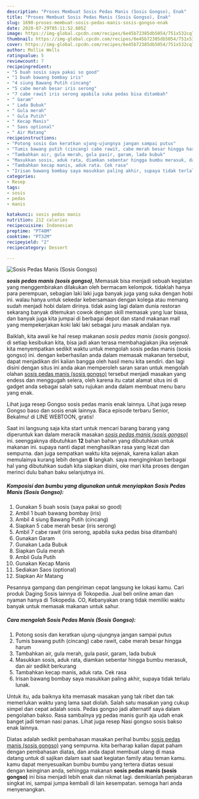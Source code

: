 ```yaml
---
description: "Proses Membuat Sosis Pedas Manis (Sosis Gongso), Enak"
title: "Proses Membuat Sosis Pedas Manis (Sosis Gongso), Enak"
slug: 1690-proses-membuat-sosis-pedas-manis-sosis-gongso-enak
date: 2020-07-29T05:11:52.605Z
image: https://img-global.cpcdn.com/recipes/6e45b72385db5054/751x532cq70/sosis-pedas-manis-sosis-gongso-foto-resep-utama.jpg
thumbnail: https://img-global.cpcdn.com/recipes/6e45b72385db5054/751x532cq70/sosis-pedas-manis-sosis-gongso-foto-resep-utama.jpg
cover: https://img-global.cpcdn.com/recipes/6e45b72385db5054/751x532cq70/sosis-pedas-manis-sosis-gongso-foto-resep-utama.jpg
author: Mollie Wells
ratingvalue: 5
reviewcount: 7
recipeingredient:
- "5 buah sosis saya pakai so good"
- "1 buah bawang bombay iris"
- "4 siung Bawang Putih cincang"
- "5 cabe merah besar iris serong"
- "7 cabe rawit iris serong apabila suka pedas bisa ditambah"
- " Garam"
- " Lada Bubuk"
- " Gula merah"
- " Gula Putih"
- " Kecap Manis"
- " Saos optional"
- " Air Matang"
recipeinstructions:
- "Potong sosis dan keratkan ujung-ujungnya jangan sampai putus"
- "Tumis bawang putih (cincang) cabe rawit, cabe merah besar hingga harum"
- "Tambahkan air, gula merah, gula pasir, garam, lada bubuk"
- "Masukkan sosis, aduk rata, diamkan sebentar hingga bumbu merasuk, dan air sedikit berkurang"
- "Tambahkan kecap manis, aduk rata. Cek rasa"
- "Irisan bawang bombay saya masukkan paling akhir, supaya tidak terlalu lunak."
categories:
- Resep
tags:
- sosis
- pedas
- manis

katakunci: sosis pedas manis 
nutrition: 212 calories
recipecuisine: Indonesian
preptime: "PT40M"
cooktime: "PT32M"
recipeyield: "2"
recipecategory: Dessert

---
```



![Sosis Pedas Manis (Sosis Gongso)](https://img-global.cpcdn.com/recipes/6e45b72385db5054/751x532cq70/sosis-pedas-manis-sosis-gongso-foto-resep-utama.jpg)

<b><i>sosis pedas manis (sosis gongso)</i></b>, Memasak bisa menjadi sebuah kegiatan yang menggembirakan dilakukan oleh bermacam kelompok. tidaklah hanya para perempuan, sebagian laki laki juga banyak juga yang suka dengan hobi ini. walau hanya untuk sekedar kebersamaan dengan kolega atau memang sudah menjadi hobi dalam dirinya. tidak asing lagi dalam dunia restoran sekarang banyak ditemukan cowok dengan skill memasak yang luar biasa, dan banyak juga kita jumpai di berbagai depot dan stand makanan mall yang mempekerjakan koki laki laki sebagai juru masak andalan nya.

Baiklah, kita awali ke hal resep makanan <i>sosis pedas manis (sosis gongso)</i>. di setiap kesibukan kita, bisa jadi akan terasa membahagiakan jika sejenak kita menyempatkan sedikit waktu untuk mengolah sosis pedas manis (sosis gongso) ini. dengan keberhasilan anda dalam memasak makanan tersebut, dapat menjadikan diri kalian bangga oleh hasil menu kita sendiri. dan lagi disini dengan situs ini anda akan memperoleh saran saran untuk mengolah olahan <u>sosis pedas manis (sosis gongso)</u> tersebut menjadi masakan yang endess dan menggugah selera, oleh karena itu catat alamat situs ini di gadget anda sebagai salah satu rujukan anda dalam membuat menu baru yang enak.

Lihat juga resep Gongso sosis pedas manis enak lainnya. Lihat juga resep Gongso baso dan sosis enak lainnya. Baca episode terbaru Senior, Bekalmu! di LINE WEBTOON, gratis!


Saat ini langsung saja kita start untuk mencari barang barang yang diperuntuk kan dalam meracik masakan <u><i>sosis pedas manis (sosis gongso)</i></u> ini. seenggaknya dibutuhkan <b>12</b> bahan bahan yang dibutuhkan untuk makanan ini. supaya nanti dapat menghasilkan rasa yang lezat dan sempurna. dan juga sempatkan waktu kita sejenak, karena kalian akan memulainya kurang lebih dengan <b>6</b> langkah. saya menginginkan berbagai hal yang dibutuhkan sudah kita siapkan disini, oke mari kita proses dengan merinci dulu bahan baku selanjutnya ini.

<!--inarticleads1-->

##### Komposisi dan bumbu yang digunakan untuk menyiapkan Sosis Pedas Manis (Sosis Gongso):

1. Gunakan 5 buah sosis (saya pakai so good)
1. Ambil 1 buah bawang bombay (iris)
1. Ambil 4 siung Bawang Putih (cincang)
1. Siapkan 5 cabe merah besar (iris serong)
1. Ambil 7 cabe rawit (iris serong, apabila suka pedas bisa ditambah)
1. Gunakan  Garam
1. Gunakan  Lada Bubuk
1. Siapkan  Gula merah
1. Ambil  Gula Putih
1. Gunakan  Kecap Manis
1. Sediakan  Saos (optional)
1. Siapkan  Air Matang


Pesannya gampang dan pengiriman cepat langsung ke lokasi kamu. Cari produk Daging Sosis lainnya di Tokopedia. Jual beli online aman dan nyaman hanya di Tokopedia. CO, Kebanyakan orang tidak memiliki waktu banyak untuk memasak makanan untuk sahur. 

<!--inarticleads2-->

##### Cara mengolah Sosis Pedas Manis (Sosis Gongso):

1. Potong sosis dan keratkan ujung-ujungnya jangan sampai putus
1. Tumis bawang putih (cincang) cabe rawit, cabe merah besar hingga harum
1. Tambahkan air, gula merah, gula pasir, garam, lada bubuk
1. Masukkan sosis, aduk rata, diamkan sebentar hingga bumbu merasuk, dan air sedikit berkurang
1. Tambahkan kecap manis, aduk rata. Cek rasa
1. Irisan bawang bombay saya masukkan paling akhir, supaya tidak terlalu lunak.


Untuk itu, ada baiknya kita memasak masakan yang tak ribet dan tak memerlukan waktu yang lama saat diolah. Salah satu masakan yang cukup simpel dan cepat adalah sosis. Pedas gongso jadi alternatif saya dalam pengolahan bakso. Rasa sambalnya yg pedas manis gurih aja udah enak banget jadi teman nasi panas. Lihat juga resep Nasi gongso sosis bakso enak lainnya. 

Diatas adalah sedikit pembahasan masakan perihal bumbu <u>sosis pedas manis (sosis gongso)</u> yang sempurna. kita berharap kalian dapat paham dengan pembahasan diatas, dan anda dapat membuat ulang di masa datang untuk di sajikan dalam saat saat kegiatan family atau teman kamu. kamu dapat menyesuaikan bumbu bumbu yang tertera diatas sesuai dengan keinginan anda, sehingga makanan <b>sosis pedas manis (sosis gongso)</b> ini bisa menjadi lebih enak dan nikmat lagi. demikianlah penjabaran singkat ini, sampai jumpa kembali di lain kesempatan. semoga hari anda menyenangkan.
